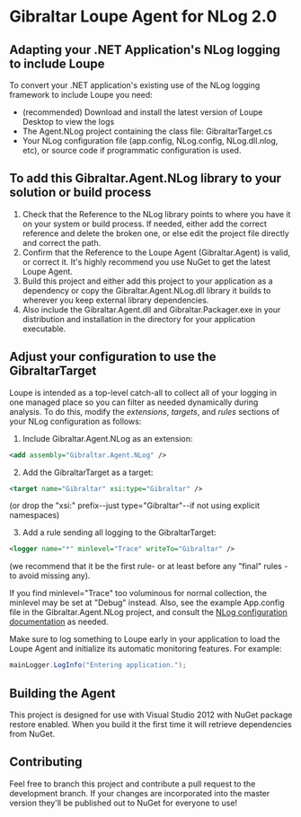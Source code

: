 Gibraltar Loupe Agent for NLog 2.0
=====================


Adapting your .NET Application's NLog logging to include Loupe
--------------------------------------------------------------

To convert your .NET application's existing use of the NLog logging framework to include Loupe you need:

* (recommended) Download and install the latest version of Loupe Desktop to view the logs
* The Agent.NLog project containing the class file: GibraltarTarget.cs 
* Your NLog configuration file (app.config, NLog.config, NLog.dll.nlog, etc), 
  or source code if programmatic configuration is used.

To add this Gibraltar.Agent.NLog library to your solution or build process
--------------------------------------------------------------------------

1. Check that the Reference to the NLog library points to where you have it on your system or build process.  If needed,
    either add the correct reference and delete the broken one, or else edit the project file directly and correct the path.
2. Confirm that the Reference to the Loupe Agent (Gibraltar.Agent) is valid, or correct it.  It's highly
  recommend you use NuGet to get the latest Loupe Agent. 
3. Build this project and either add this project to your application as a dependency or copy the
    Gibraltar.Agent.NLog.dll library it builds to wherever you keep external library dependencies.
4. Also include the Gibraltar.Agent.dll and Gibraltar.Packager.exe in your distribution and installation in the
    directory for your application executable.

Adjust your configuration to use the GibraltarTarget
----------------------------------------------------

Loupe is intended as a top-level catch-all to collect all of your logging in one managed place so you can filter
as needed dynamically during analysis.  To do this, modify the _extensions_, _targets_, and
_rules_ sections of your NLog configuration as follows:

1. Include Gibraltar.Agent.NLog as an extension:

```XML
<add assembly="Gibraltar.Agent.NLog" />
```

2. Add the GibraltarTarget as a target:

```XML
<target name="Gibraltar" xsi:type="Gibraltar" />
```
(or drop the "xsi:" prefix--just type="Gibraltar"--if not using explicit namespaces)

3. Add a rule sending all logging to the GibraltarTarget:

```XML
<logger name="*" minlevel="Trace" writeTo="Gibraltar" />
```
(we recommend that it be the first rule- or at least before any "final" rules - to avoid missing any).

If you find minlevel="Trace" too voluminous for normal collection, the minlevel may be set at
"Debug" instead.  Also, see the example App.config file in the Gibraltar.Agent.NLog project,
and consult the [NLog configuration documentation](http://nlog-project.org) as needed.

Make sure to log something to Loupe early in your application to load the Loupe
Agent and initialize its automatic monitoring features.  For example:</p>

```C#
mainLogger.LogInfo("Entering application.");
```

Building the Agent
------------------

This project is designed for use with Visual Studio 2012 with NuGet package restore enabled.
When you build it the first time it will retrieve dependencies from NuGet.

Contributing
------------

Feel free to branch this project and contribute a pull request to the development branch. 
If your changes are incorporated into the master version they'll be published out to NuGet for
everyone to use!